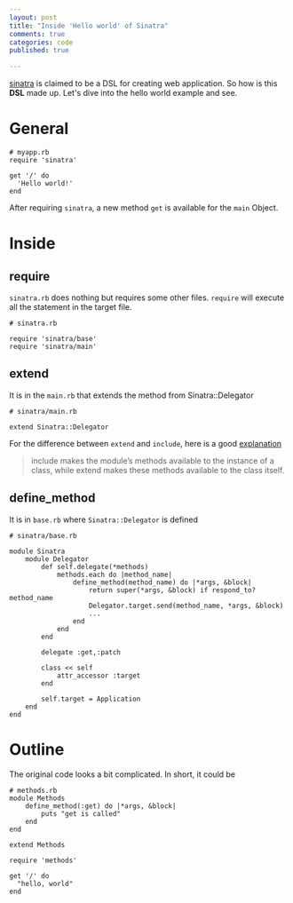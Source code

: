 ```yaml
---
layout: post
title: "Inside 'Hello world' of Sinatra"
comments: true
categories: code
published: true

---
```


[sinatra](http://www.sinatrarb.com/intro.html) is claimed to be a DSL for creating web application. So how is this **DSL** made up. Let's dive into the hello world example and see.

# General

```
# myapp.rb
require 'sinatra'

get '/' do
  'Hello world!'
end
```

After requiring `sinatra`, a new method `get` is available for the `main` Object.

# Inside

## require

`sinatra.rb` does nothing but requires some other files. `require` will execute all the statement in the target file.

```
# sinatra.rb

require 'sinatra/base'
require 'sinatra/main'
```

## extend

It is in the `main.rb` that extends the method from Sinatra::Delegator

```
# sinatra/main.rb

extend Sinatra::Delegator
```

For the difference between `extend` and `include`, here is a good [explanation](http://rubyquicktips.com/post/1133877859/include-vs-extend)

>include makes the module’s methods available to the instance of a class, while
>extend makes these methods available to the class itself.

## define_method

It is in `base.rb` where `Sinatra::Delegator` is defined

```
# sinatra/base.rb

module Sinatra
    module Delegator
        def self.delegate(*methods)
            methods.each do |method_name|
                define_method(method_name) do |*args, &block|
                    return super(*args, &block) if respond_to? method_name
                    Delegator.target.send(method_name, *args, &block)
                    ...
                end
            end
        end

        delegate :get,:patch

        class << self
      	    attr_accessor :target
        end

    ​    self.target = Application
    end
end
```

# Outline

The original code looks a bit complicated. In short, it could be

```
# methods.rb
module Methods
    define_method(:get) do |*args, &block|
        puts "get is called"
    end
end

extend Methods
```

```
require 'methods'

get '/' do
  "hello, world"
end
```